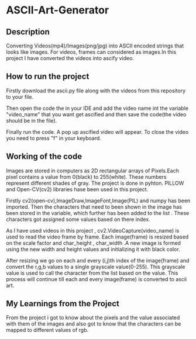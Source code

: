 # ASCII-Art-Generator
## Description
Converting Videos(mp4)/Images(png/jpg) into ASCII encoded strings that looks like images. For videos, frames can considered as images.In this project I have converted the videos into ascify video.

## How to run the project
Firstly download the ascii.py file along with the videos from this repository to your file.

Then open the code the in your IDE and add the video name int the variable "video_name" that you want get ascified and then save the code(the video should be in the file). 

Finally run the code. A pop up ascified video will appear. 
To close the video you need to press "f" in your keyboard.

## Working of the code

Images are stored in computers as 2D rectangular arrays of Pixels.Each pixel contains a value from 0(black) to 255(white). These numbers represent different shades of gray.
The project is done in pyhton.
PILLOW and Open-CV(cv2) libraries hase been used in this project.

Firstly cv2(open-cv),ImageDraw,ImageFont,Image(PIL) and numpy has been imported. Then the characters that need to been shown in the image has been stored in the variable, which further has been added to the list . These characters got assigned some values based on there index.

As I have used videos in this project , cv2.VideoCapture(video_name) is used to read the video frame by frame.  Each image(frame) is resized based on the scale factor and char_height , char_width .A new image is formed using the new width and height values and initializing it with  black color.

After resizing we go on each and every (i,j)th index of the image(frame) and convert the r,g,b values to a single grayscale value(0-255).
This grayscale value is used to call the character from the list based on the value.
This process will continue till each and every image(frame) is converted to ascii art.

## My Learnings from the Project
From the project i got to know about the pixels and the value associated with them of the images and also got to know that the characters can be mapped to different values of rgb.
